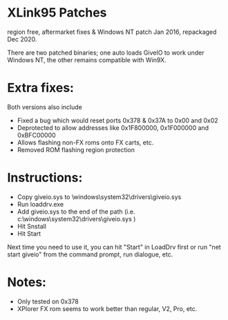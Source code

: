 
# XLink95 Patches
region free, aftermarket fixes &  Windows NT patch
Jan 2016, repackaged Dec 2020.
  
There are two patched binaries; one auto loads GiveIO to work under Windows NT, the other remains compatible with Win9X.

# Extra fixes:

Both versions also include

- Fixed a bug which would reset ports 0x378 & 0x37A to 0x00 and 0x02
- Deprotected to allow addresses like 0x1F800000, 0x1F000000 and 0xBFC00000
- Allows flashing non-FX roms onto FX carts, etc.
- Removed ROM flashing region protection

# Instructions:

- Copy giveio.sys to \windows\system32\drivers\giveio.sys
- Run loaddrv.exe
- Add giveio.sys to the end of the path
(i.e. c:\windows\system32\drivers\giveio.sys )
- Hit Snstall
- Hit Start

Next time you need to use it, you can hit "Start" in LoadDrv 
first or run "net start giveio" from the command prompt, 
run dialogue, etc.

# Notes:
- Only tested on 0x378
- XPlorer FX rom seems to work better than regular, V2, Pro, etc.


